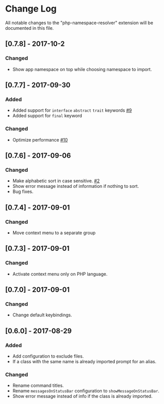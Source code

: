# Change Log
All notable changes to the "php-namespace-resolver" extension will be documented in this file.

## [0.7.8] - 2017-10-2
### Changed
- Show app namespace on top while choosing namespace to import.

## [0.7.7] - 2017-09-30
### Added
- Added support for `interface` `abstract` `trait` keywords [#9](https://github.com/MehediDracula/PHP-Namespace-Resolver/pull/9)
- Added support for `final` keyword

### Changed
- Optimize performance [#10](https://github.com/MehediDracula/PHP-Namespace-Resolver/pull/10)

## [0.7.6] - 2017-09-06
### Changed
- Make alphabetic sort in case sensitive. [#2](https://github.com/MehediDracula/PHP-Namespace-Resolver/pull/2)
- Show error message instead of information if nothing to sort.
- Bug fixes.

## [0.7.4] - 2017-09-01
### Changed
- Move context menu to a separate group

## [0.7.3] - 2017-09-01
### Changed
- Activate context menu only on PHP language.

## [0.7.0] - 2017-09-01
### Changed
- Change default keybindings.

## [0.6.0] - 2017-08-29
### Added
- Add configuration to exclude files.
- If a class with the same name is already imported prompt for an alias.

### Changed
- Rename command titles.
- Rename `messagesOnStatusBar` configuration to `showMessageOnStatusBar`.
- Show error message instead of info if the class is already imported.
